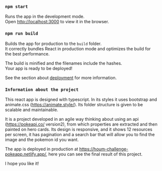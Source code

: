 ### `npm start`

Runs the app in the development mode.\
Open [http://localhost:3000](http://localhost:3000) to view it in the browser.

### `npm run build`

Builds the app for production to the `build` folder.\
It correctly bundles React in production mode and optimizes the build for the best performance.

The build is minified and the filenames include the hashes.\
Your app is ready to be deployed!

See the section about [deployment](https://facebook.github.io/create-react-app/docs/deployment) for more information.
### `Information about the project`
This react app is designed with typescript. In its styles it uses bootstrap and animate.css (https://animate.style/). Its folder structure is given to be scalable and maintainable.

It is a project developed in an agile way thinking about using an api (https://pokeapi.co/ version2), from which properties are extracted and then painted on hero cards. Its design is responsive, and it shows 12 resources per screen, it has pagination and a search bar that will allow you to find the image and the pokemon id you want.

The app is deployed in production at https://houm-challenge-pokeapp.netlify.app/, here you can see the final result of this project.
 
I hope you like it!